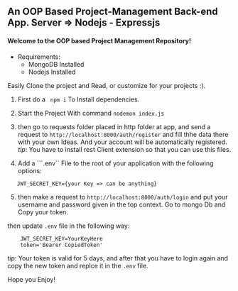 ﻿## An OOP Based Project-Management Back-end App. Server => Nodejs - Expressjs

#### Welcome to the OOP based Project Management Repository!

- Requirements:
    - MongoDB Installed
    - Nodejs Installed

Easily Clone the project and Read, or customize for your projects :).

1. First do a ``` npm i``` To Install dependencies.
2. Start the Project With command ```nodemon index.js```
3. then go to requests folder placed in http folder at app, and send a request to ```http://localhost:8000/auth/register``` and fill thhe data there with your own Ideas. And your account will be automatically registered.
*tip*: You have to install rest Client extension so that you can use this files.

4. Add a ```.env`` File to the root of your application with the following options:
```env
   JWT_SECRET_KEY={your Key => can be anything}
```

5. then make a request to ```http://localhost:8000/auth/login``` and put your username and password given in the top context. Go to mongo Db and Copy your token.

then update ```.env``` file in the following way:

```env 
    JWT_SECRET_KEY=YourKeyHere
    token='Bearer CopiedToken'
```

*tip*: Your token is valid for 5 days, and after that you have to login again and copy the new token and replce it in the ```.env``` file.

Hope you Enjoy!